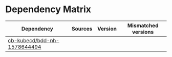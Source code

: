 # Dependency Matrix

Dependency | Sources | Version | Mismatched versions
---------- | ------- | ------- | -------------------
[cb-kubecd/bdd-nh-1578644494](https://github.com/cb-kubecd/bdd-nh-1578644494.git) |  | []() | 
